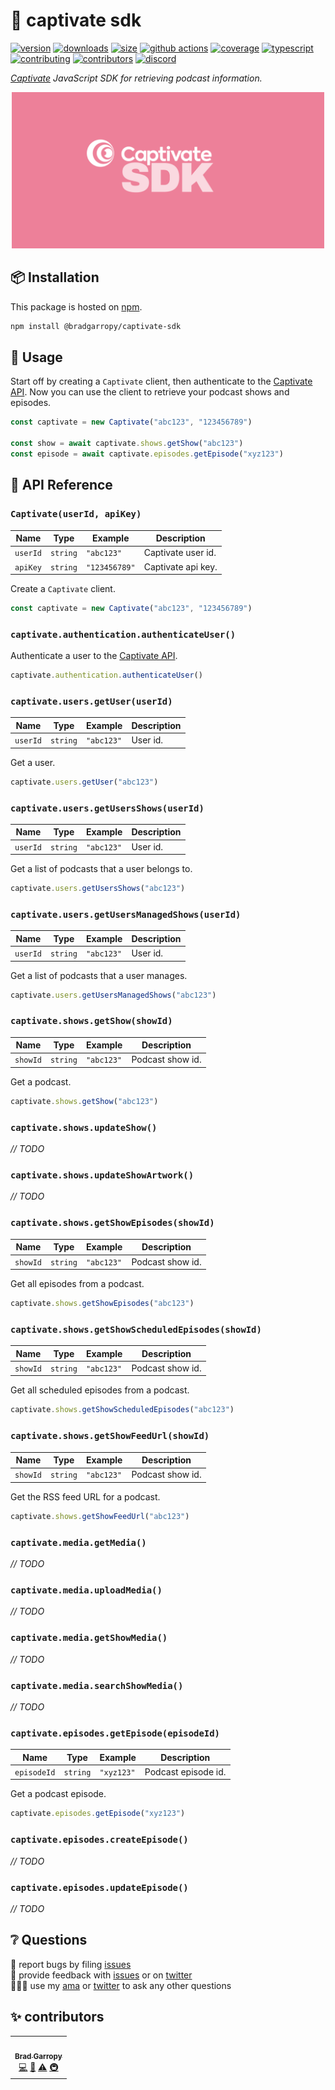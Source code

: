 # 🎤 captivate sdk

[![version][version-badge]][npm]
[![downloads][downloads-badge]][npm]
[![size][size-badge]][bundlephobia]
[![github actions][github-actions-badge]][github-actions]
[![coverage][codecov-badge]][codecov]
[![typescript][typescript-badge]][typescript]
[![contributing][contributing-badge]][contributing]
[![contributors][contributors-badge]][contributors]
[![discord][discord-badge]][discord]

_[Captivate][captivate] JavaScript SDK for retrieving podcast information._

<p align="center">
    <a href="https://www.npmjs.com/package/@bradgarropy/next-seo">
        <img alt="next link" src="./images/github.png" width="500">
    </a>
</p>

## 📦 Installation

This package is hosted on [npm][npm].

```bash
npm install @bradgarropy/captivate-sdk
```

## 🥑 Usage

Start off by creating a `Captivate` client, then authenticate to the [Captivate API][captivate-api]. Now you can use the client to retrieve your podcast shows and episodes.

```javascript
const captivate = new Captivate("abc123", "123456789")

const show = await captivate.shows.getShow("abc123")
const episode = await captivate.episodes.getEpisode("xyz123")
```

## 📖 API Reference

### `Captivate(userId, apiKey)`

| Name     | Type     | Example       | Description        |
| -------- | -------- | ------------- | ------------------ |
| `userId` | `string` | `"abc123"`    | Captivate user id. |
| `apiKey` | `string` | `"123456789"` | Captivate api key. |

Create a `Captivate` client.

```javascript
const captivate = new Captivate("abc123", "123456789")
```

### `captivate.authentication.authenticateUser()`

Authenticate a user to the [Captivate API][captivate-api].

```javascript
captivate.authentication.authenticateUser()
```

### `captivate.users.getUser(userId)`

| Name     | Type     | Example    | Description |
| -------- | -------- | ---------- | ----------- |
| `userId` | `string` | `"abc123"` | User id.    |

Get a user.

```javascript
captivate.users.getUser("abc123")
```

### `captivate.users.getUsersShows(userId)`

| Name     | Type     | Example    | Description |
| -------- | -------- | ---------- | ----------- |
| `userId` | `string` | `"abc123"` | User id.    |

Get a list of podcasts that a user belongs to.

```javascript
captivate.users.getUsersShows("abc123")
```

### `captivate.users.getUsersManagedShows(userId)`

| Name     | Type     | Example    | Description |
| -------- | -------- | ---------- | ----------- |
| `userId` | `string` | `"abc123"` | User id.    |

Get a list of podcasts that a user manages.

```javascript
captivate.users.getUsersManagedShows("abc123")
```

### `captivate.shows.getShow(showId)`

| Name     | Type     | Example    | Description      |
| -------- | -------- | ---------- | ---------------- |
| `showId` | `string` | `"abc123"` | Podcast show id. |

Get a podcast.

```javascript
captivate.shows.getShow("abc123")
```

### `captivate.shows.updateShow()`

_// TODO_

### `captivate.shows.updateShowArtwork()`

_// TODO_

### `captivate.shows.getShowEpisodes(showId)`

| Name     | Type     | Example    | Description      |
| -------- | -------- | ---------- | ---------------- |
| `showId` | `string` | `"abc123"` | Podcast show id. |

Get all episodes from a podcast.

```javascript
captivate.shows.getShowEpisodes("abc123")
```

### `captivate.shows.getShowScheduledEpisodes(showId)`

| Name     | Type     | Example    | Description      |
| -------- | -------- | ---------- | ---------------- |
| `showId` | `string` | `"abc123"` | Podcast show id. |

Get all scheduled episodes from a podcast.

```javascript
captivate.shows.getShowScheduledEpisodes("abc123")
```

### `captivate.shows.getShowFeedUrl(showId)`

| Name     | Type     | Example    | Description      |
| -------- | -------- | ---------- | ---------------- |
| `showId` | `string` | `"abc123"` | Podcast show id. |

Get the RSS feed URL for a podcast.

```javascript
captivate.shows.getShowFeedUrl("abc123")
```

### `captivate.media.getMedia()`

_// TODO_

### `captivate.media.uploadMedia()`

_// TODO_

### `captivate.media.getShowMedia()`

_// TODO_

### `captivate.media.searchShowMedia()`

_// TODO_

### `captivate.episodes.getEpisode(episodeId)`

| Name        | Type     | Example    | Description         |
| ----------- | -------- | ---------- | ------------------- |
| `episodeId` | `string` | `"xyz123"` | Podcast episode id. |

Get a podcast episode.

```javascript
captivate.episodes.getEpisode("xyz123")
```

### `captivate.episodes.createEpisode()`

_// TODO_

### `captivate.episodes.updateEpisode()`

_// TODO_

## ❔ Questions

🐛 report bugs by filing [issues][issues]  
📢 provide feedback with [issues][issues] or on [twitter][twitter]  
🙋🏼‍♂️ use my [ama][ama] or [twitter][twitter] to ask any other questions

## ✨ contributors

<!-- ALL-CONTRIBUTORS-LIST:START - Do not remove or modify this section -->
<!-- prettier-ignore-start -->
<!-- markdownlint-disable -->
<table>
  <tr>
    <td align="center"><a href="https://bradgarropy.com"><img src="https://avatars.githubusercontent.com/u/11336745?v=4?s=100" width="100px;" alt=""/><br /><sub><b>Brad Garropy</b></sub></a><br /><a href="https://github.com/bradgarropy/captivate-sdk/commits?author=bradgarropy" title="Code">💻</a> <a href="https://github.com/bradgarropy/captivate-sdk/commits?author=bradgarropy" title="Documentation">📖</a> <a href="https://github.com/bradgarropy/captivate-sdk/commits?author=bradgarropy" title="Tests">⚠️</a> <a href="#infra-bradgarropy" title="Infrastructure (Hosting, Build-Tools, etc)">🚇</a></td>
  </tr>
</table>

<!-- markdownlint-restore -->
<!-- prettier-ignore-end -->

<!-- ALL-CONTRIBUTORS-LIST:END -->

[codecov]: https://app.codecov.io/gh/bradgarropy/captivate-sdk
[contributing]: https://github.com/bradgarropy/captivate-sdk/blob/master/contributing.md
[contributors]: #-contributors
[npm]: https://www.npmjs.com/package/@bradgarropy/captivate-sdk
[codecov-badge]: https://img.shields.io/codecov/c/github/bradgarropy/captivate-sdk?style=flat-square
[version-badge]: https://img.shields.io/npm/v/@bradgarropy/captivate-sdk.svg?style=flat-square
[downloads-badge]: https://img.shields.io/npm/dt/@bradgarropy/captivate-sdk?style=flat-square
[contributing-badge]: https://img.shields.io/badge/PRs-welcome-success?style=flat-square
[contributors-badge]: https://img.shields.io/github/all-contributors/bradgarropy/captivate-sdk?style=flat-square
[issues]: https://github.com/bradgarropy/captivate-sdk/issues
[twitter]: https://twitter.com/bradgarropy
[ama]: https://bradgarropy.com/ama
[bundlephobia]: https://bundlephobia.com/result?p=@bradgarropy/captivate-sdk
[size-badge]: https://img.shields.io/bundlephobia/minzip/@bradgarropy/captivate-sdk?style=flat-square
[github-actions]: https://github.com/bradgarropy/captivate-sdk/actions
[github-actions-badge]: https://img.shields.io/github/workflow/status/bradgarropy/captivate-sdk/%F0%9F%9A%80%20release?style=flat-square
[typescript]: https://www.typescriptlang.org/dt/search?search=%40bradgarropy%2Fcaptivate-sdk
[typescript-badge]: https://img.shields.io/npm/types/@bradgarropy/captivate-sdk?style=flat-square
[discord]: https://bradgarropy.com/discord
[discord-badge]: https://img.shields.io/discord/748196643140010015?style=flat-square
[captivate]: https://captivate.fm
[captivate-api]: https://api.captivate.fm
